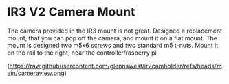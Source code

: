 # IR3 V2 Camera Mount

The camera provided in the IR3 mount is not great.
Designed a replacement mount, that you can pop off the camera, and mount it on 
a flat mount. The mount is designed two m5x6 screws and two standard m5 t-nuts.
Mount it on the rail to the right, near the controller/rasberry pi

(https://raw.githubusercontent.com/glennswest/ir2camholder/refs/heads/main/cameraview.png)


